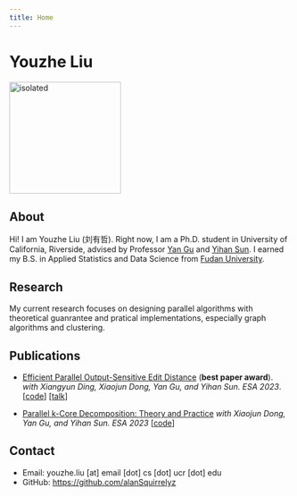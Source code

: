 ```yaml
---
title: Home
---
```

<h1 class="title">Youzhe Liu</h1>

<img src="./photos/new.png" alt="isolated" width="200"/>

## About

Hi! I am Youzhe Liu (刘有哲). Right now, I am a Ph.D. student in University of California, Riverside, advised by Professor [Yan Gu](https://www.cs.ucr.edu/~ygu/) and [Yihan Sun](https://www.cs.ucr.edu/~yihans/). I earned my B.S. in Applied Statistics and Data Science from [Fudan University](https://www.fudan.edu.cn/en/).

## Research

My current research focuses on designing parallel algorithms with theoretical guanrantee and pratical implementations, especially graph algorithms and clustering.

## Publications

- [Efficient Parallel Output-Sensitive Edit Distance](https://www.cs.ucr.edu/~yihans/papers/2023/ESA23/edit-distance.pdf) (**best paper award**). *with Xiangyun Ding, Xiaojun Dong, Yan Gu, and Yihan Sun. ESA 2023*. [[code](https://github.com/ucrparlay/Edit-Distance)] [[talk](https://drive.google.com/file/d/1-cgW8-c2MJ1ppC20bLyRS0M8KFjACZRX/view?usp=drive_link)]

- [Parallel k-Core Decomposition: Theory and Practice](https://www.arxiv.org/abs/2502.08042) *with Xiaojun Dong, Yan Gu, and Yihan Sun. ESA 2023* [[code](https://github.com/ucrparlay/Parallel-KCore)] 

## Contact

- Email: youzhe.liu [at] email [dot] cs [dot] ucr [dot] edu
- GitHub: https://github.com/alanSquirrelyz

<script type="text/javascript" id="clustrmaps" src="https://clustrmaps.com/map_v2.js?d=D0_x1V4KgQMEHu3noBLKaIUnyp8cwb7j96jHNGKmkh8&cl=ffffff&w=200"></script>
